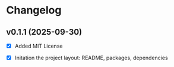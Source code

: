 # Changelog

## v0.1.1 (2025-09-30)

- [x] Added MIT License

- [x] Initation the project layout: README, packages, dependencies
